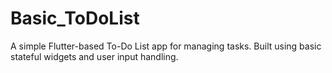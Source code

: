 # Basic_ToDoList
A simple Flutter-based To-Do List app for managing tasks. Built using basic stateful widgets and user input handling.
